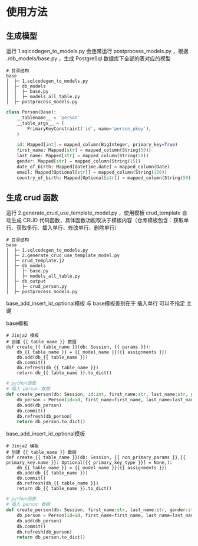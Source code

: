 # 使用方法

## 生成模型

运行 1.sqlcodegen_to_models.py 会连带运行 postprocess_models.py ，根据 ./db_models/base.py ，生成 PostgreSql 数据库下全部的表对应的模型

```
# 目录结构
base
│  ├─ 1.sqlcodegen_to_models.py
│  ├─ db_models
│  │  ├─ base.py
│  │  ├─ models_all_table.py
│  ├─ postprocess_models.py
```

```python
class Person(Base):
    __tablename__ = 'person'
    __table_args__ = (
        PrimaryKeyConstraint('id', name='person_pkey'),
    )

    id: Mapped[int] = mapped_column(BigInteger, primary_key=True)
    first_name: Mapped[str] = mapped_column(String(50))
    last_name: Mapped[str] = mapped_column(String(50))
    gender: Mapped[str] = mapped_column(String(15))
    date_of_birth: Mapped[datetime.date] = mapped_column(Date)
    email: Mapped[Optional[str]] = mapped_column(String(150))
    country_of_birth: Mapped[Optional[str]] = mapped_column(String(50))
```

## 生成 crud 函数

运行 2.generate_crud_use_template_model.py ，使用模板 crud_template 自动生成 CRUD 代码函数，具体函数功能取决于模板内容（仓库模板包含：获取单行、获取多行、插入单行、修改单行、删除单行）

```
# 目录结构
base
│  ├─ 1.sqlcodegen_to_models.py
│  ├─ 2.generate_crud_use_template_model.py
│  ├─ crud_template.j2
│  ├─ db_models
│  │  ├─ base.py
│  │  ├─ models_all_table.py
│  ├─ db_output
│  │  ├─ crud_person.py
│  ├─ postprocess_models.py
```

base_add_insert_id_optional模板 与 base模板差别在于 插入单行 可以不指定 主键

 base模板

```jinja2
# Jinja2 模板
# 创建 {{ table_name }} 数据
def create_{{ table_name }}(db: Session, {{ params }}):
    db_{{ table_name }} = {{ model_name }}({{ assignments }})
    db.add(db_{{ table_name }})
    db.commit()
    db.refresh(db_{{ table_name }})
    return db_{{ table_name }}.to_dict()
```

```python
# python函数
# 插入 person 数据
def create_person(db: Session, id:int, first_name:str, last_name:str, gender:str, date_of_birth:date, email:str, country_of_birth:str):
    db_person = Person(id=id, first_name=first_name, last_name=last_name, gender=gender, date_of_birth=date_of_birth, email=email, country_of_birth=country_of_birth)
    db.add(db_person)
    db.commit()
    db.refresh(db_person)
    return db_person.to_dict()
```

base_add_insert_id_optional模板

```jinja2
# Jinja2 模板
# 创建 {{ table_name }} 数据
def create_{{ table_name }}(db: Session, {{ non_primary_params }},{{ primary_key.name }}: Optional[{{ primary_key_type }}] = None,):
    db_{{ table_name }} = {{ model_name }}({{ assignments }})
    db.add(db_{{ table_name }})
    db.commit()
    db.refresh(db_{{ table_name }})
    return db_{{ table_name }}.to_dict()
```

```python
# python函数
# 插入 person 数据
def create_person(db: Session, first_name:str, last_name:str, gender:str, date_of_birth:date, email:str, country_of_birth:str,id: Optional[int] = None,):
    db_person = Person(id=id, first_name=first_name, last_name=last_name, gender=gender, date_of_birth=date_of_birth, email=email, country_of_birth=country_of_birth)
    db.add(db_person)
    db.commit()
    db.refresh(db_person)
    return db_person.to_dict()
```